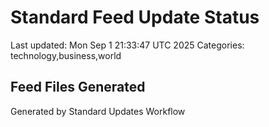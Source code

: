 # Standard Feed Update Status
Last updated: Mon Sep  1 21:33:47 UTC 2025
Categories: technology,business,world

## Feed Files Generated

Generated by Standard Updates Workflow
